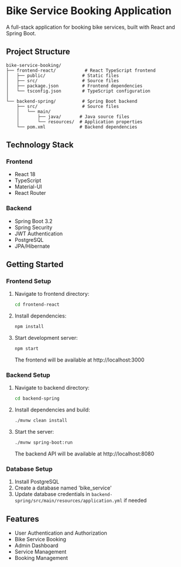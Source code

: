 # Bike Service Booking Application

A full-stack application for booking bike services, built with React and Spring Boot.

## Project Structure

```
bike-service-booking/
├── frontend-react/           # React TypeScript frontend
│   ├── public/              # Static files
│   ├── src/                 # Source files
│   ├── package.json         # Frontend dependencies
│   └── tsconfig.json        # TypeScript configuration
│
└── backend-spring/          # Spring Boot backend
    ├── src/                 # Source files
    │   └── main/
    │       ├── java/       # Java source files
    │       └── resources/  # Application properties
    └── pom.xml             # Backend dependencies
```

## Technology Stack

### Frontend
- React 18
- TypeScript
- Material-UI
- React Router

### Backend
- Spring Boot 3.2
- Spring Security
- JWT Authentication
- PostgreSQL
- JPA/Hibernate

## Getting Started

### Frontend Setup
1. Navigate to frontend directory:
   ```bash
   cd frontend-react
   ```
2. Install dependencies:
   ```bash
   npm install
   ```
3. Start development server:
   ```bash
   npm start
   ```
   The frontend will be available at http://localhost:3000

### Backend Setup
1. Navigate to backend directory:
   ```bash
   cd backend-spring
   ```
2. Install dependencies and build:
   ```bash
   ./mvnw clean install
   ```
3. Start the server:
   ```bash
   ./mvnw spring-boot:run
   ```
   The backend API will be available at http://localhost:8080

### Database Setup
1. Install PostgreSQL
2. Create a database named 'bike_service'
3. Update database credentials in `backend-spring/src/main/resources/application.yml` if needed

## Features
- User Authentication and Authorization
- Bike Service Booking
- Admin Dashboard
- Service Management
- Booking Management